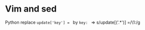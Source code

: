Vim and sed
============

Python replace `update['key'] = ` by `key: ` => s/update\[\('.*'\)\] =/\1:/g


